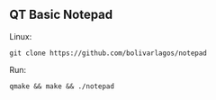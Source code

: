 
## QT Basic Notepad

Linux:
```
git clone https://github.com/bolivarlagos/notepad
```
Run:
```
qmake && make && ./notepad
```
